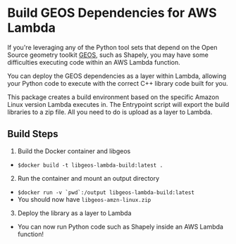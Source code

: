 # Build GEOS Dependencies for AWS Lambda

If you're leveraging any of the Python tool sets that depend on the Open Source geometry toolkit [GEOS](https://trac.osgeo.org/geos/), 
such as Shapely, you may have some difficulties executing code within an AWS Lambda function.

You can deploy the GEOS dependencies as a layer within Lambda, allowing your Python code to execute with the 
correct C++ library code built for you.

This package creates a build environment based on the specific Amazon Linux version Lambda executes in. The 
Entrypoint script will export the build libraries to a zip file. All you need to do is upload as a layer to Lambda.

## Build Steps

1. Build the Docker container and libgeos
 - `$docker build -t libgeos-lambda-build:latest .`
 
2. Run the container and mount an output directory
 - ``$docker run -v `pwd`:/output libgeos-lambda-build:latest``
 - You should now have `libgeos-amzn-linux.zip`

3. Deploy the library as a layer to Lambda
 - You can now run Python code such as Shapely inside an AWS Lambda function!




